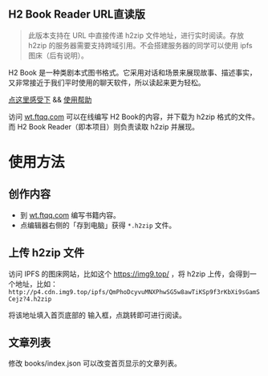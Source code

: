 ## H2 Book Reader  URL直读版

> 此版本支持在 URL 中直接传递 h2zip 文件地址，进行实时阅读。存放 h2zip 的服务器需要支持跨域引用。不会搭建服务器的同学可以使用 ipfs 图床（后有说明）。

H2 Book 是一种类剧本式图书格式。它采用对话和场景来展现故事、描述事实，又非常接近于我们平时使用的聊天软件，所以读起来更为轻松。

[点这里感受下](http://wt.ftqq.com/read/1001)  && [使用帮助](http://wt.ftqq.com/read/002)

访问 [wt.ftqq.com](http://wt.ftqq.com) 可以在线编写 H2 Book的内容，并下载为 h2zip 格式的文件。而 H2 Book Reader（即本项目）则负责读取 h2zip 并展现。

# 使用方法

## 创作内容

- 到 [wt.ftqq.com](http://wt.ftqq.com) 编写书籍内容。
- 点编辑器右侧的「存到电脑」获得 `*.h2zip` 文件。

## 上传 h2zip 文件

访问 IPFS 的图床网站，比如这个 https://img9.top/ ，将 h2zip 上传，会得到一个地址，比如：`http://p4.cdn.img9.top/ipfs/QmPhoDcyvuMNXPhwSG5w8awTiKSp9f3rKbXi9sGamSCejz?4.h2zip`


将该地址填入首页底部的 输入框，点跳转即可进行阅读。

## 文章列表

修改 books/index.json 可以改变首页显示的文章列表。



